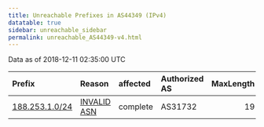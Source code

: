 ```yaml
---
title: Unreachable Prefixes in AS44349 (IPv4)
datatable: true
sidebar: unreachable_sidebar
permalink: unreachable_AS44349-v4.html
---
```


Data as of 2018-12-11 02:35:00 UTC


<div class="datatable-begin"></div>

| Prefix                                                 | Reason                                                                                                | affected   | Authorized AS   |   MaxLength | Anchor                                         |   unreachable /24s |
|:-------------------------------------------------------|:------------------------------------------------------------------------------------------------------|:-----------|:----------------|------------:|:-----------------------------------------------|-------------------:|
| [188.253.1.0/24](https://stat.ripe.net/188.253.1.0/24) | [INVALID ASN](https://rpki-validator.ripe.net/announcement-preview?asn=AS44349&prefix=188.253.1.0/24) | complete   | AS31732         |          19 | [RIPE](unreachable_RIPE_NCC_RPKI_Root-v4.html) |                  1 |

<div class="datatable-end"></div>